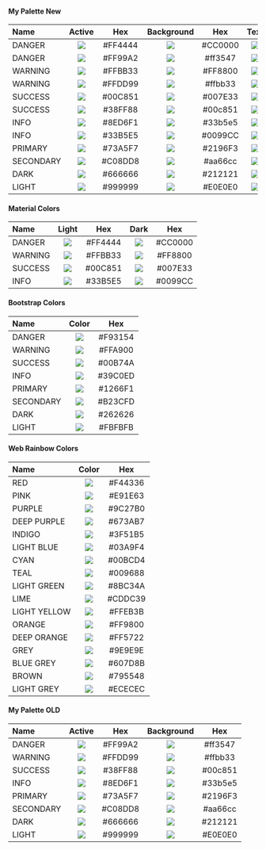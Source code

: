 
#### My Palette New

|Name|Active|Hex|Background|Hex|Text|Hex|
|:-|:-:|:-:|:-:|:-:|:-:|:-:|
|DANGER|![](https://placehold.it/64x28/ff4444/EEEEEE?text=+)|#FF4444|![](https://placehold.it/64x28/cc0000/EEEEEE?text=+)|#CC0000|![](https://placehold.it/64x28/EEEEEE/FFFFFF?text=+) |#EEEEEE|
|DANGER|![](https://placehold.it/64x28/ff99a2/FFFFFF?text=+)|#FF99A2|![](https://placehold.it/64x28/cc0000/FFFFFF?text=+)|#ff3547|![](https://placehold.it/64x28/EEEEEE/FFFFFF?text=+) |#EEEEEE|
|WARNING|![](https://placehold.it/64x28/FFBB33/FFFFFF?text=+)|#FFBB33|![](https://placehold.it/64x28/FF8800/FFFFFF?text=+)|#FF8800|![](https://placehold.it/64x28/EEEEEE/FFFFFF?text=+) |#EEEEEE|
|WARNING|![](https://placehold.it/64x28/ffdd99/FFFFFF?text=+)|#FFDD99|![](https://placehold.it/64x28/ffbb33/FFFFFF?text=+)|#ffbb33|![](https://placehold.it/64x28/EEEEEE/FFFFFF?text=+) |#EEEEEE|
|SUCCESS|![](https://placehold.it/64x28/00C851/FFFFFF?text=+)|#00C851|![](https://placehold.it/64x28/007E33/FFFFFF?text=+)|#007E33|![](https://placehold.it/64x28/EEEEEE/FFFFFF?text=+) |#EEEEEE|
|SUCCESS|![](https://placehold.it/64x28/38ff88/FFFFFF?text=+)|#38FF88|![](https://placehold.it/64x28/00c851/FFFFFF?text=+)|#00c851|![](https://placehold.it/64x28/EEEEEE/FFFFFF?text=+) |#EEEEEE|
|INFO|![](https://placehold.it/64x28/8ed6f1/FFFFFF?text=+)|#8ED6F1|![](https://placehold.it/64x28/33b5e5/FFFFFF?text=+)|#33b5e5|![](https://placehold.it/64x28/EEEEEE/FFFFFF?text=+) |#EEEEEE|
|INFO|![](https://placehold.it/64x28/33B5E5/FFFFFF?text=+)|#33B5E5|![](https://placehold.it/64x28/0099CC/FFFFFF?text=+)|#0099CC|![](https://placehold.it/64x28/EEEEEE/FFFFFF?text=+) |#EEEEEE|
|PRIMARY|![](https://placehold.it/64x28/73a5f7/FFFFFF?text=+)|#73A5F7|![](https://placehold.it/64x28/2196F3/FFFFFF?text=+)|#2196F3|![](https://placehold.it/64x28/EEEEEE/FFFFFF?text=+) |#EEEEEE|
|SECONDARY|![](https://placehold.it/64x28/c08dd8/FFFFFF?text=+)|#C08DD8|![](https://placehold.it/64x28/aa66cc/FFFFFF?text=+)|#aa66cc|![](https://placehold.it/64x28/EEEEEE/FFFFFF?text=+) |#EEEEEE|
|DARK|![](https://placehold.it/64x28/212121/FFFFFF?text=+)|#666666|![](https://placehold.it/64x28/666666/FFFFFF?text=+)|#212121|![](https://placehold.it/64x28/EEEEEE/FFFFFF?text=+) |#EEEEEE|
|LIGHT|![](https://placehold.it/64x28/e0e0e0/FFFFFF?text=+)|#999999|![](https://placehold.it/64x28/999999/FFFFFF?text=+)|#E0E0E0|![](https://placehold.it/64x28/999999/FFFFFF?text=+) |#9999999|





#### Material Colors

|Name|Light|Hex|Dark|Hex|
|:-|:-:|:-:|:-:|:-:|
|DANGER|![](https://placehold.it/64x28/ff4444/FFFFFF?text=+)|#FF4444|![](https://placehold.it/64x28/cc0000/FFFFFF?text=+)|#CC0000|
|WARNING|![](https://placehold.it/64x28/FFBB33/FFFFFF?text=+)|#FFBB33|![](https://placehold.it/64x28/FF8800/FFFFFF?text=+)|#FF8800|
|SUCCESS|![](https://placehold.it/64x28/00C851/FFFFFF?text=+)|#00C851|![](https://placehold.it/64x28/007E33/FFFFFF?text=+)|#007E33|
|INFO|![](https://placehold.it/64x28/33B5E5/FFFFFF?text=+)|#33B5E5|![](https://placehold.it/64x28/0099CC/FFFFFF?text=+)|#0099CC|

#### Bootstrap Colors

|Name|Color|Hex|
|:-|:-:|:-:|
|DANGER|![](https://placehold.it/64x28/F93154/FFFFFF?text=+)|#F93154|
|WARNING|![](https://placehold.it/64x28/FFBB33/FFFFFF?text=+)|#FFA900|
|SUCCESS|![](https://placehold.it/64x28/00C851/FFFFFF?text=+)|#00B74A|
|INFO|![](https://placehold.it/64x28/33B5E5/FFFFFF?text=+)|#39C0ED|
|PRIMARY|![](https://placehold.it/64x28/1266F1/FFFFFF?text=+)|#1266F1
|SECONDARY|![](https://placehold.it/64x28/B23CFD/FFFFFF?text=+)|#B23CFD|
|DARK|![](https://placehold.it/64x28/262626/FFFFFF?text=+)|#262626|
|LIGHT|![](https://placehold.it/64x28/FBFBFB/FFFFFF?text=+)|#FBFBFB|



#### Web Rainbow Colors

|Name|Color|Hex|
|:-|:-:|:-:|
|RED|![](https://placehold.it/64x28/F44336/FFFFFF?text=+)|#F44336|
|PINK|![](https://placehold.it/64x28/E91E63/FFFFFF?text=+)|#E91E63|
|PURPLE|![](https://placehold.it/64x28/9C27B0/FFFFFF?text=+)|#9C27B0|
|DEEP PURPLE|![](https://placehold.it/64x28/673AB7/FFFFFF?text=+)|#673AB7|
|INDIGO|![](https://placehold.it/64x28/3F51B5/FFFFFF?text=+)|#3F51B5
|LIGHT BLUE|![](https://placehold.it/64x28/03A9F4/FFFFFF?text=+)|#03A9F4|
|CYAN|![](https://placehold.it/64x28/00BCD4/FFFFFF?text=+)|#00BCD4|
|TEAL|![](https://placehold.it/64x28/009688/FFFFFF?text=+)|#009688|
|LIGHT GREEN|![](https://placehold.it/64x28/8BC34A/FFFFFF?text=+)|#8BC34A|
|LIME|![](https://placehold.it/64x28/CDDC39/FFFFFF?text=+)|#CDDC39|
|LIGHT YELLOW|![](https://placehold.it/64x28/FFEB3B/FFFFFF?text=+)|#FFEB3B|
|ORANGE|![](https://placehold.it/64x28/FF9800/FFFFFF?text=+)|#FF9800|
|DEEP ORANGE|![](https://placehold.it/64x28/FF5722/FFFFFF?text=+)|#FF5722
|GREY|![](https://placehold.it/64x28/9E9E9E/FFFFFF?text=+)|#9E9E9E|
|BLUE GREY|![](https://placehold.it/64x28/607D8B/FFFFFF?text=+)|#607D8B|
|BROWN|![](https://placehold.it/64x28/795548/FFFFFF?text=+)|#795548|
|LIGHT GREY|![](https://placehold.it/64x28/ECECEC/FFFFFF?text=+)|#ECECEC|



#### My Palette OLD

|Name|Active|Hex|Background|Hex|
|:-|:-:|:-:|:-:|:-:|
|DANGER|![](https://placehold.it/64x28/ff99a2/FFFFFF?text=+)|#FF99A2|![](https://placehold.it/64x28/cc0000/FFFFFF?text=+)|#ff3547|
|WARNING|![](https://placehold.it/64x28/ffdd99/FFFFFF?text=+)|#FFDD99|![](https://placehold.it/64x28/ffbb33/FFFFFF?text=+)|#ffbb33|
|SUCCESS|![](https://placehold.it/64x28/38ff88/FFFFFF?text=+)|#38FF88|![](https://placehold.it/64x28/00c851/FFFFFF?text=+)|#00c851|
|INFO|![](https://placehold.it/64x28/8ed6f1/FFFFFF?text=+)|#8ED6F1|![](https://placehold.it/64x28/33b5e5/FFFFFF?text=+)|#33b5e5|
|PRIMARY|![](https://placehold.it/64x28/73a5f7/FFFFFF?text=+)|#73A5F7|![](https://placehold.it/64x28/2196F3/FFFFFF?text=+)|#2196F3|
|SECONDARY|![](https://placehold.it/64x28/c08dd8/FFFFFF?text=+)|#C08DD8|![](https://placehold.it/64x28/aa66cc/FFFFFF?text=+)|#aa66cc|
|DARK|![](https://placehold.it/64x28/212121/FFFFFF?text=+)|#666666|![](https://placehold.it/64x28/666666/FFFFFF?text=+)|#212121|
|LIGHT|![](https://placehold.it/64x28/e0e0e0/FFFFFF?text=+)|#999999|![](https://placehold.it/64x28/999999/FFFFFF?text=+)|#E0E0E0|




